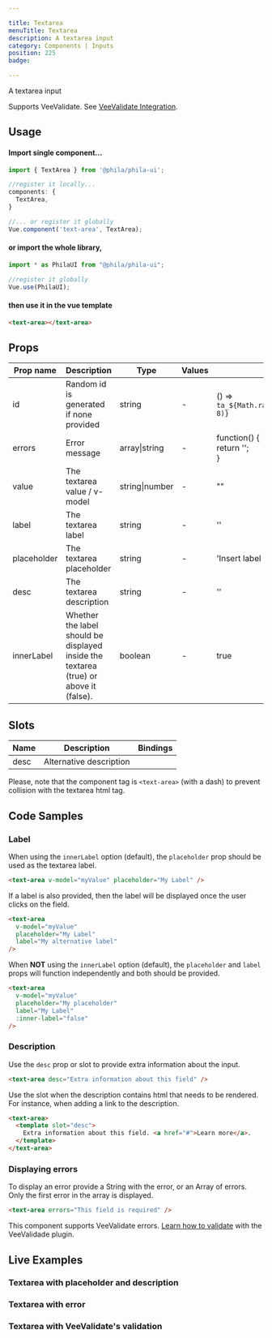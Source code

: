 ```yaml
---

title: Textarea
menuTitle: Textarea
description: A textarea input
category: Components | Inputs
position: 225
badge:

---
```


A textarea input

<alert>Supports VeeValidate. See [VeeValidate Integration](/vee-validate-integration).</alert>

## Usage

#### Import single component...

```js
import { TextArea } from '@phila/phila-ui';

//register it locally...
components: {
  TextArea,
}

//... or register it globally
Vue.component('text-area', TextArea);
```

#### or import the whole library,

```js
import * as PhilaUI from "@phila/phila-ui";

//register it globally
Vue.use(PhilaUI);
```

#### then use it in the vue template

```html
<text-area></text-area>
```

## Props

| Prop name   | Description                                                                           | Type           | Values | Default                                                  |
| ----------- | ------------------------------------------------------------------------------------- | -------------- | ------ | -------------------------------------------------------- |
| id          | Random id is generated if none provided                                               | string         | -      | () => `ta_${Math.random().toString(12).substring(2, 8)}` |
| errors      | Error message                                                                         | array\|string  | -      | function() {<br> return '';<br>}                         |
| value       | The textarea value / v-model                                                          | string\|number | -      | ""                                                       |
| label       | The textarea label                                                                    | string         | -      | ''                                                       |
| placeholder | The textarea placeholder                                                              | string         | -      | 'Insert label placeholder here'                          |
| desc        | The textarea description                                                              | string         | -      | ''                                                       |
| innerLabel  | Whether the label should be displayed inside the textarea (true) or above it (false). | boolean        | -      | true                                                     |

## Slots

| Name | Description             | Bindings |
| ---- | ----------------------- | -------- |
| desc | Alternative description |          |

<alert type="warning">Please, note that the component tag is `<text-area>` (with a dash) to prevent collision with the textarea html tag.</alert>

## Code Samples

### Label

When using the `innerLabel` option (default), the `placeholder` prop should be used as the textarea label.

```html
<text-area v-model="myValue" placeholder="My Label" />
```

If a label is also provided, then the label will be displayed once the user clicks on the field.

```html
<text-area
  v-model="myValue"
  placeholder="My Label"
  label="My alternative label"
/>
```

When **NOT** using the `innerLabel` option (default), the `placeholder` and `label` props will function independently and both should be provided.

```html
<text-area
  v-model="myValue"
  placeholder="My placeholder"
  label="My Label"
  :inner-label="false"
/>
```

### Description

Use the `desc` prop or slot to provide extra information about the input.

```html
<text-area desc="Extra information about this field" />
```

Use the slot when the description contains html that needs to be rendered. For instance, when adding a link to the description.

```html
<text-area>
  <template slot="desc">
    Extra information about this field. <a href="#">Learn more</a>.
  </template>
</text-area>
```

### Displaying errors

To display an error provide a String with the error, or an Array of errors. Only the first error in the array is displayed.

```html
<text-area errors="This field is required" />
```

<alert>This component supports VeeValidate errors. [Learn how to validate](/vee-validate-integration) with the VeeValidade plugin.<a></alert>

## Live Examples

### Textarea with placeholder and description

<example name="TextArea1" height="300"></example>

### Textarea with error

<example name="TextArea2" height="300"></example>

### Textarea with VeeValidate's validation

<example name="TextArea3" height="380"></example>
